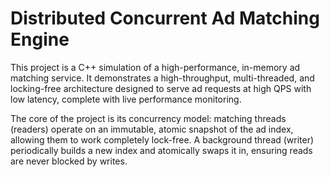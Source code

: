 # Distributed Concurrent Ad Matching Engine

This project is a C++ simulation of a high-performance, in-memory ad matching service. It demonstrates a high-throughput, multi-threaded, and locking-free architecture designed to serve ad requests at high QPS with low latency, complete with live performance monitoring.

The core of the project is its concurrency model: matching threads (readers) operate on an immutable, atomic snapshot of the ad index, allowing them to work completely lock-free. A background thread (writer) periodically builds a new index and atomically swaps it in, ensuring reads are never blocked by writes.
